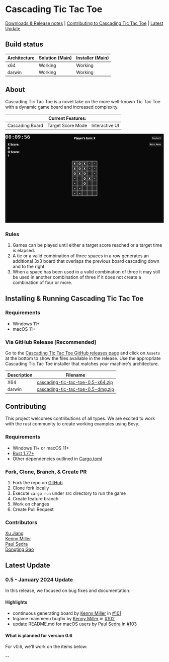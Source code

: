 # Cascading Tic Tac Toe

[Downloads & Release notes][github-release-link] | [Contributing to Cascading Tic Tac Toe](#contributing) | [Latest Update](#latest-update)

## Build status

| Architecture | Solution (Main) | Installer (Main) |
|--------------|-----------------|------------------|
| x64          | Working         | Working          |
| darwin       | Working         | Working          |

## About

Cascading Tic Tac Toe is a novel take on the more well-known Tic Tac Toe with a dynamic game board and increased complexity.

|                 | Current Features: |                |
|-----------------|-------------------|----------------|
| Cascading Board | Target Score Mode | Interactive UI |

![This is a mockup of Cascading Tic-Tac-Toe](image.png)

### Rules
1. Games can be played until either a target score reached or a target time is elapsed.
2. A tie or a valid combination of three spaces in a row generates an additional 3x3 board that overlaps the previous board cascading down and to the right.
3. When a space has been used in a valid combination of three it may still be used in another combination of three if it does not create a combination of four or more.

## Installing & Running Cascading Tic Tac Toe

### Requirements

- Windows 11+
- macOS 11+

### Via GitHub Release [Recommended]

Go to the [Cascading Tic Tac Toe GitHub releases page][github-release-link] and click on `Assets` at the bottom to show the files available in the release. Use the appropriate Cascading Tic Tac Toe installer that matches your machine's architecture.

<!-- items that need to be updated with every release -->
[X64]: https://github.com/cis3296s24/cascading-tic-tac-toe/releases/download/v0.5/cascading-tic-tac-toe-0.5-x64.zip
[darwin]: https://github.com/cis3296s24/cascading-tic-tac-toe/releases/download/v0.5/cascading-tic-tac-toe-0.5-dmg.zip
 
| Description | Filename                                    |
|-------------|---------------------------------------------|
| X64         | [cascading-tic-tac-toe-0.5-x64.zip][X64]    |
| darwin      | [cascading-tic-tac-toe-0.5-dmg.zip][darwin] |

## Contributing

This project welcomes contributions of all types. We are excited to work with the rust community to create working examples using Bevy.

### Requirements

- Windows 11+ or macOS 11+
- [Rust 1.77+](https://www.rust-lang.org/tools/install)
- Other dependencies outlined in [Cargo.toml](https://github.com/cis3296s24/cascading-tic-tac-toe/blob/main/cascading-tic-tac-toe/Cargo.toml)

### Fork, Clone, Branch, & Create PR

1. Fork the repo on [GitHub]()
2. Clone fork locally
3. Execute `cargo run` under src directory to run the game
4. Create feature branch
5. Work on changes
6. Create Pull Request

### Contributors 
[Xu Jiang](https://github.com/XJ114514)<br>
[Kenny Miller](https://github.com/knnymllr)<br>
[Paul Sedra](https://github.com/PaulSedra)<br>
[Dongting Gao](https://github.com/gdtmax)

## Latest Update 

### 0.5 - January 2024 Update

In this release, we focused on bug fixes and documentation.

#### Highlights
- continuous generating board by [Kenny Miller](https://github.com/knnymllr) in [#101](https://github.com/cis3296s24/cascading-tic-tac-toe/pull/101)
- Ingame mainmenu bugfix by [Kenny Miller](https://github.com/knnymllr) in [#102](https://github.com/cis3296s24/cascading-tic-tac-toe/pull/102)
- update README.md for macOS users by [Paul Sedra](https://github.com/PaulSedra) in [#103](https://github.com/cis3296s24/cascading-tic-tac-toe/pull/103)

#### What is planned for version 0.6

For v0.6, we'll work on the items below:

--

<!-- Links -->
[github-repo]: https://github.com/cis3296s24/cascading-tic-tac-toe
[github-release-link]: https://github.com/cis3296s24/cascading-tic-tac-toe/releases